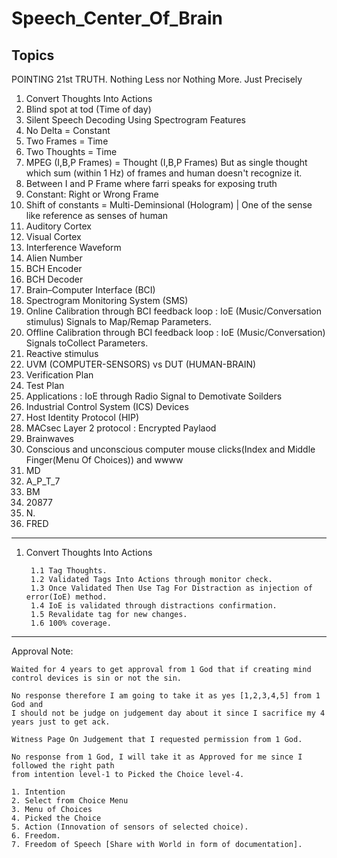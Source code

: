 # Speech_Center_Of_Brain

## Topics

POINTING 21st TRUTH. Nothing Less nor Nothing More. Just Precisely

1. Convert Thoughts Into Actions
2. Blind spot at tod (Time of day)
3. Silent Speech Decoding Using Spectrogram Features
4. No Delta = Constant
5. Two Frames = Time 
6. Two Thoughts = Time
7. MPEG (I,B,P Frames) = Thought (I,B,P Frames) But as single thought which sum (within 1 Hz) of frames and human doesn't recognize it.
8. Between I and P Frame where farri speaks for exposing truth
9. Constant: Right or Wrong Frame
10. Shift of constants = Multi-Deminsional (Hologram) |  One of the sense like reference as senses of human
11. Auditory Cortex
12. Visual Cortex
13. Interference Waveform
14. Alien Number
15. BCH Encoder
16. BCH Decoder
17. Brain–Computer Interface (BCI)
18. Spectrogram Monitoring System (SMS)
19. Online Calibration through BCI feedback loop : IoE (Music/Conversation stimulus) Signals to Map/Remap Parameters.  
20. Offline Calibration through BCI feedback loop : IoE (Music/Conversation) Signals toCollect Parameters.
21. Reactive stimulus
22. UVM (COMPUTER-SENSORS) vs DUT (HUMAN-BRAIN)
23. Verification Plan
24. Test Plan
25. Applications : IoE through Radio Signal to Demotivate Soilders
26. Industrial Control System (ICS) Devices
27. Host Identity Protocol (HIP)
28. MACsec Layer 2 protocol : Encrypted Paylaod
29. Brainwaves
30. Conscious and unconscious computer mouse clicks(Index and Middle Finger(Menu Of Choices)) and wwww
31. MD
32. A_P_T_7
33. BM
34. 20877
35. N.
36. FRED
____________

1. Convert Thoughts Into Actions

        1.1 Tag Thoughts.
        1.2 Validated Tags Into Actions through monitor check.
        1.3 Once Validated Then Use Tag For Distraction as injection of error(IoE) method.
        1.4 IoE is validated through distractions confirmation.
        1.5 Revalidate tag for new changes.
        1.6 100% coverage.




____________

Approval Note:

    Waited for 4 years to get approval from 1 God that if creating mind control devices is sin or not the sin.

    No response therefore I am going to take it as yes [1,2,3,4,5] from 1 God and 
    I should not be judge on judgement day about it since I sacrifice my 4 years just to get ack.

    Witness Page On Judgement that I requested permission from 1 God.

    No response from 1 God, I will take it as Approved for me since I followed the right path 
    from intention level-1 to Picked the Choice level-4.

    1. Intention
    2. Select from Choice Menu 
    3. Menu of Choices 
    4. Picked the Choice 
    5. Action (Innovation of sensors of selected choice). 
    6. Freedom. 
    7. Freedom of Speech [Share with World in form of documentation].
